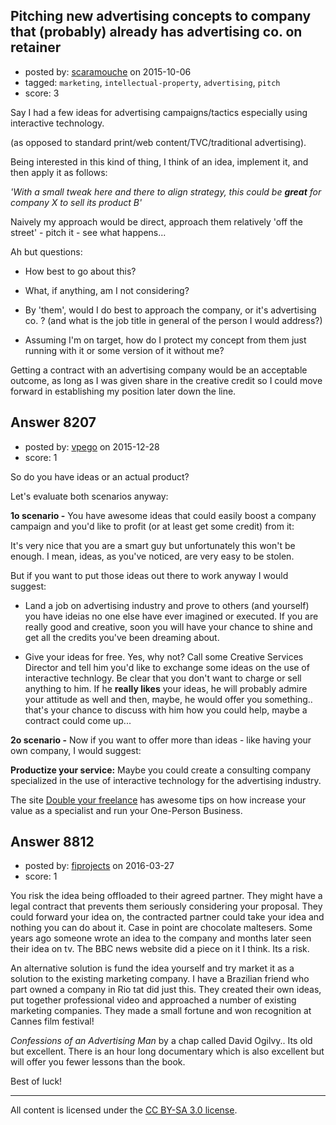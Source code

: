 ## Pitching new advertising concepts to company that (probably) already has advertising co. on retainer

- posted by: [scaramouche](https://stackexchange.com/users/6568499/scaramouche) on 2015-10-06
- tagged: `marketing`, `intellectual-property`, `advertising`, `pitch`
- score: 3

Say I had a few ideas for advertising campaigns/tactics especially using interactive technology.

(as opposed to standard print/web content/TVC/traditional advertising).

Being interested in this kind of thing, I think of an idea, implement it, and then apply it as follows: 

*'With a small tweak here and there to align strategy, this could be **great** for company X to sell its product B'*

Naively my approach would be direct, approach them relatively 'off the street' - pitch it - see what happens...

Ah but questions:

 - How best to go about this?
   
 - What, if anything, am I not considering?
   
 -  By 'them', would I do best to approach the company, or it's
   advertising co. ? (and what is the job title in general of the person I would address?)
   
 - Assuming I'm on target, how do I protect my concept from them just running with it or some
   version of it without me?

Getting a contract with an advertising company would be an acceptable outcome, as long as I was given share in the creative credit so I could move forward in establishing my position later down the line.


## Answer 8207

- posted by: [vpego](https://stackexchange.com/users/7073322/vpego) on 2015-12-28
- score: 1

<p>So do you have ideas or an actual product?</p>

<p>Let's evaluate both scenarios anyway:</p>

<p><strong>1o scenario -</strong> You have awesome ideas that could easily boost a company campaign and you'd like to profit (or at least get some credit) from it:</p>

<p>It's very nice that you are a smart guy but unfortunately this won't be enough. I mean, ideas, as you've noticed, are very easy to be stolen. </p>

<p>But if you want to put those ideas out there to work anyway I would suggest:</p>

<ul>
<li><p>Land a job on advertising industry and prove to others (and yourself) you have ideias no one else have ever imagined or executed. If you are really good and creative, soon you will have your chance to shine and get all the credits you've been dreaming about.</p></li>
<li><p>Give your ideas for free. Yes, why not? Call some Creative Services Director and tell him you'd like to exchange some ideas on the use of interactive technlogy. Be clear that you don't want to charge or sell anything to him. If he <strong>really likes</strong> your ideas, he will probably admire your attitude as well and then, maybe, he would offer you something.. that's your chance to discuss with him how you could help, maybe a contract could come up...</p></li>
</ul>

<p><strong>2o scenario -</strong> Now if you want to offer more than ideas - like having your own company, I would suggest:</p>

<p><strong>Productize your service:</strong> Maybe you could create a consulting company specialized in the use of interactive technology for the advertising industry.</p>

<p>The site <a href="http://doubleyourfreelancing.com/" rel="nofollow">Double your freelance</a> has awesome tips on how increase your value as a specialist and run your One-Person Business.</p>



## Answer 8812

- posted by: [fiprojects](https://stackexchange.com/users/5370155/fiprojects) on 2016-03-27
- score: 1

You risk the idea being offloaded to their agreed partner. They might have a legal contract that prevents them seriously considering your proposal. They could forward your idea on, the contracted partner could take your idea and nothing you can do about it. Case in point are chocolate maltesers. Some years ago someone wrote an idea to the company and months later seen their idea on tv. The BBC news website did a piece on it I think. Its a risk.

An alternative solution is fund the idea yourself and try market it as a solution to the existing marketing company. I have a Brazilian friend who part owned a company in Rio tat did just this. They created their own ideas, put together professional video and approached a number of existing marketing companies. They made a small fortune and won recognition at Cannes film festival!

*Confessions of an Advertising Man* by a chap called David Ogilvy.. Its old but excellent. There is an hour long documentary which is also excellent but will offer you fewer lessons than the book.

Best of luck!



---

All content is licensed under the [CC BY-SA 3.0 license](https://creativecommons.org/licenses/by-sa/3.0/).
